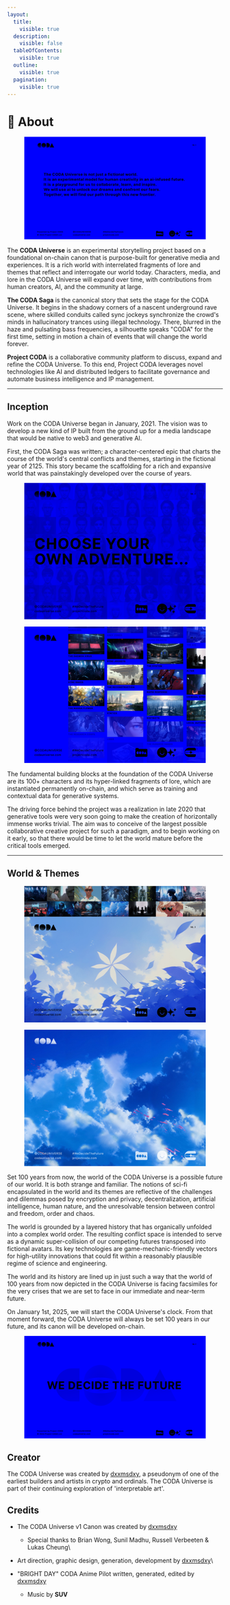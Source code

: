 ```yaml
---
layout:
  title:
    visible: true
  description:
    visible: false
  tableOfContents:
    visible: true
  outline:
    visible: true
  pagination:
    visible: true
---
```


# 📄 About

<figure><img src="../../.gitbook/assets/coda_deck_artboards-3.jpg" alt=""><figcaption></figcaption></figure>

The **CODA Universe** is an experimental storytelling project based on a foundational on-chain canon that is purpose-built for generative media and experiences. It is a rich world with interrelated fragments of lore and themes that reflect and interrogate our world today. Characters, media, and lore in the CODA Universe will expand over time, with contributions from human creators, AI, and the community at large.

**The CODA Saga** is the canonical story that sets the stage for the CODA Universe. It begins in the shadowy corners of a nascent underground rave scene, where skilled conduits called sync jockeys synchronize the crowd's minds in hallucinatory trances using illegal technology. There, blurred in the haze and pulsating bass frequencies, a silhouette speaks "CODA" for the first time, setting in motion a chain of events that will change the world forever.

**Project CODA** is a collaborative community platform to discuss, expand and refine the CODA Universe. To this end, Project CODA leverages novel technologies like AI and distributed ledgers to facilitate governance and automate business intelligence and IP management.

***

## Inception

Work on the CODA Universe began in January, 2021. The vision was to develop a new kind of IP built from the ground up for a media landscape that would be native to web3 and generative AI.

First, the CODA Saga was written; a character-centered epic that charts the course of the world's central conflicts and themes, starting in the fictional year of 2125. This story became the scaffolding for a rich and expansive world that was painstakingly developed over the course of years.

<div>

<figure><img src="../../.gitbook/assets/social_choose-your-own-adventure.jpg" alt=""><figcaption></figcaption></figure>

 

<figure><img src="../../.gitbook/assets/social_canon.jpg" alt=""><figcaption></figcaption></figure>

</div>

The fundamental building blocks at the foundation of the CODA Universe are its 100+ characters and its hyper-linked fragments of lore, which are instantiated permanently on-chain, and which serve as training and contextual data for generative systems.

The driving force behind the project was a realization in late 2020 that generative tools were very soon going to make the creation of horizontally immense works trivial. The aim was to conceive of the largest possible collaborative creative project for such a paradigm, and to begin working on it early, so that there would be time to let the world mature before the critical tools emerged.

***

## World & Themes

<div>

<figure><img src="../../.gitbook/assets/social_100-years-from-now.jpg" alt=""><figcaption></figcaption></figure>

 

<figure><img src="../../.gitbook/assets/social_clouds-01.jpg" alt=""><figcaption></figcaption></figure>

</div>

Set 100 years from now, the world of the CODA Universe is a possible future of our world. It is both strange and familiar. The notions of sci-fi encapsulated in the world and its themes are reflective of the challenges and dilemmas posed by encryption and privacy, decentralization, artificial intelligence, human nature, and the unresolvable tension between control and freedom, order and chaos.

The world is grounded by a layered history that has organically unfolded into a complex world order. The resulting conflict space is intended to serve as a dynamic super-collision of our competing futures transposed into fictional avatars. Its key technologies are game-mechanic-friendly vectors for high-utility innovations that could fit within a reasonably plausible regime of science and engineering.

The world and its history are lined up in just such a way that the world of 100 years from now depicted in the CODA Universe is facing facsimiles for the very crises that we are set to face in our immediate and near-term future.

On January 1st, 2025, we will start the CODA Universe's clock. From that moment forward, the CODA Universe will always be set 100 years in our future, and its canon will be developed on-chain.

<figure><img src="../../.gitbook/assets/coda_deck_artboards-2.jpg" alt=""><figcaption></figcaption></figure>

## Creator

The CODA Universe was created by [dxxmsdxy](https://www.twitter.com/dreeemtheartist/?hl=en), a pseudonym of one of the earliest builders and artists in crypto and ordinals. The CODA Universe is part of their continuing exploration of 'interpretable art'.&#x20;

## Credits

* The CODA Universe v1 Canon was created by [dxxmsdxy](https://app.gitbook.com/u/hBfh4SD8ZWON5lcbgGqAYX8f6jG3 "mention")
  * Special thanks to Brian Wong, Sunil Madhu, Russell Verbeeten & Lukas Cheung\

* Art direction, graphic design, generation, development by [dxxmsdxy](https://app.gitbook.com/u/hBfh4SD8ZWON5lcbgGqAYX8f6jG3 "mention")\

* "BRIGHT DAY" CODA Anime Pilot written, generated, edited by [dxxmsdxy](https://app.gitbook.com/u/hBfh4SD8ZWON5lcbgGqAYX8f6jG3 "mention")
  * Music by **SUV**

